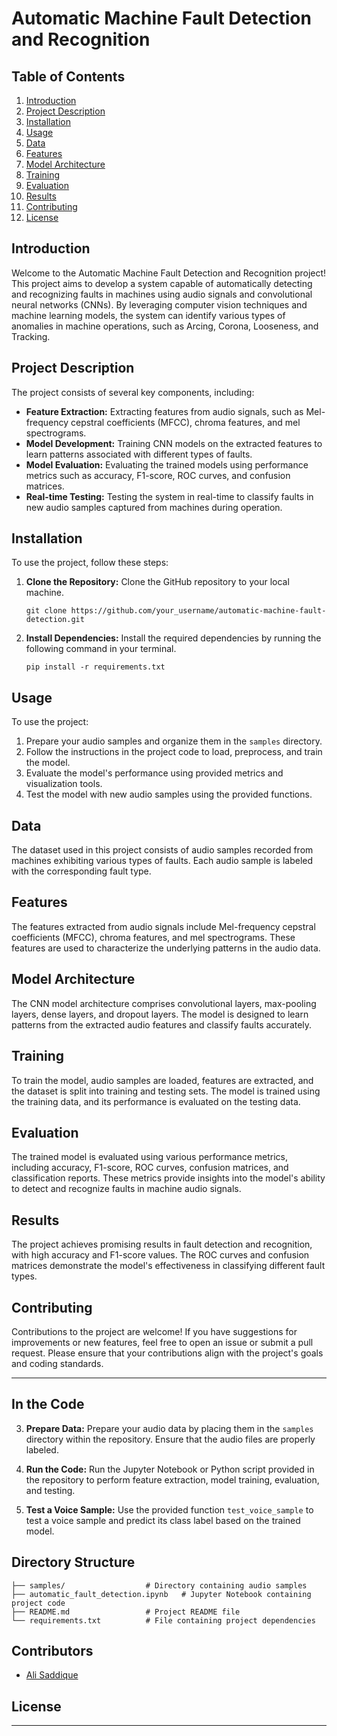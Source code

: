 
# Automatic Machine Fault Detection and Recognition

## Table of Contents
1. [Introduction](#introduction)
2. [Project Description](#project-description)
3. [Installation](#installation)
4. [Usage](#usage)
5. [Data](#data)
6. [Features](#features)
7. [Model Architecture](#model-architecture)
8. [Training](#training)
9. [Evaluation](#evaluation)
10. [Results](#results)
11. [Contributing](#contributing)
12. [License](#license)

## Introduction <a name="introduction"></a>
Welcome to the Automatic Machine Fault Detection and Recognition project! This project aims to develop a system capable of automatically detecting and recognizing faults in machines using audio signals and convolutional neural networks (CNNs). By leveraging computer vision techniques and machine learning models, the system can identify various types of anomalies in machine operations, such as Arcing, Corona, Looseness, and Tracking.

## Project Description <a name="project-description"></a>
The project consists of several key components, including:
- **Feature Extraction:** Extracting features from audio signals, such as Mel-frequency cepstral coefficients (MFCC), chroma features, and mel spectrograms.
- **Model Development:** Training CNN models on the extracted features to learn patterns associated with different types of faults.
- **Model Evaluation:** Evaluating the trained models using performance metrics such as accuracy, F1-score, ROC curves, and confusion matrices.
- **Real-time Testing:** Testing the system in real-time to classify faults in new audio samples captured from machines during operation.

## Installation <a name="installation"></a>

To use the project, follow these steps:

1. **Clone the Repository:** Clone the GitHub repository to your local machine.
   ```
   git clone https://github.com/your_username/automatic-machine-fault-detection.git
   ```

2. **Install Dependencies:** Install the required dependencies by running the following command in your terminal.
   ```
   pip install -r requirements.txt
   ```

## Usage <a name="usage"></a>
To use the project:
1. Prepare your audio samples and organize them in the `samples` directory.
2. Follow the instructions in the project code to load, preprocess, and train the model.
3. Evaluate the model's performance using provided metrics and visualization tools.
4. Test the model with new audio samples using the provided functions.

## Data <a name="data"></a>
The dataset used in this project consists of audio samples recorded from machines exhibiting various types of faults. Each audio sample is labeled with the corresponding fault type.

## Features <a name="features"></a>
The features extracted from audio signals include Mel-frequency cepstral coefficients (MFCC), chroma features, and mel spectrograms. These features are used to characterize the underlying patterns in the audio data.

## Model Architecture <a name="model-architecture"></a>
The CNN model architecture comprises convolutional layers, max-pooling layers, dense layers, and dropout layers. The model is designed to learn patterns from the extracted audio features and classify faults accurately.

## Training <a name="training"></a>
To train the model, audio samples are loaded, features are extracted, and the dataset is split into training and testing sets. The model is trained using the training data, and its performance is evaluated on the testing data.

## Evaluation <a name="evaluation"></a>
The trained model is evaluated using various performance metrics, including accuracy, F1-score, ROC curves, confusion matrices, and classification reports. These metrics provide insights into the model's ability to detect and recognize faults in machine audio signals.

## Results <a name="results"></a>
The project achieves promising results in fault detection and recognition, with high accuracy and F1-score values. The ROC curves and confusion matrices demonstrate the model's effectiveness in classifying different fault types.

## Contributing <a name="contributing"></a>
Contributions to the project are welcome! If you have suggestions for improvements or new features, feel free to open an issue or submit a pull request. Please ensure that your contributions align with the project's goals and coding standards.

---
## In the Code 

3. **Prepare Data:** Prepare your audio data by placing them in the `samples` directory within the repository. Ensure that the audio files are properly labeled.

4. **Run the Code:** Run the Jupyter Notebook or Python script provided in the repository to perform feature extraction, model training, evaluation, and testing.

5. **Test a Voice Sample:** Use the provided function `test_voice_sample` to test a voice sample and predict its class label based on the trained model.

## Directory Structure
```
├── samples/                  # Directory containing audio samples
├── automatic_fault_detection.ipynb   # Jupyter Notebook containing project code
├── README.md                 # Project README file
└── requirements.txt          # File containing project dependencies
```

## Contributors
- [Ali Saddique](https://github.com/Alisaddique)


## License
--------------------
